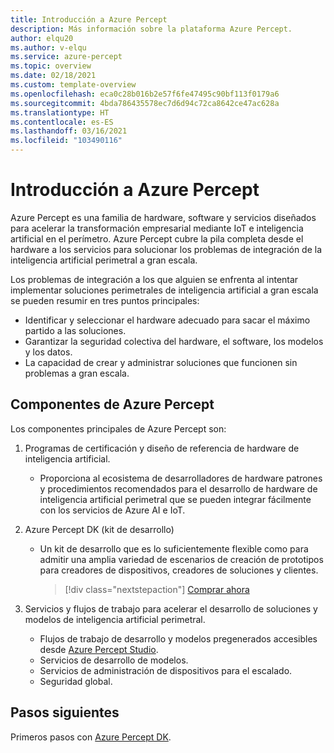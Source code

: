 ```yaml
---
title: Introducción a Azure Percept
description: Más información sobre la plataforma Azure Percept.
author: elqu20
ms.author: v-elqu
ms.service: azure-percept
ms.topic: overview
ms.date: 02/18/2021
ms.custom: template-overview
ms.openlocfilehash: eca0c28b016b2e57f6fe47495c90bf113f0179a6
ms.sourcegitcommit: 4bda786435578ec7d6d94c72ca8642ce47ac628a
ms.translationtype: HT
ms.contentlocale: es-ES
ms.lasthandoff: 03/16/2021
ms.locfileid: "103490116"
---
```

# <a name="introduction-to-azure-percept"></a>Introducción a Azure Percept

Azure Percept es una familia de hardware, software y servicios diseñados para acelerar la transformación empresarial mediante IoT e inteligencia artificial en el perímetro. Azure Percept cubre la pila completa desde el hardware a los servicios para solucionar los problemas de integración de la inteligencia artificial perimetral a gran escala.  

Los problemas de integración a los que alguien se enfrenta al intentar implementar soluciones perimetrales de inteligencia artificial a gran escala se pueden resumir en tres puntos principales:

- Identificar y seleccionar el hardware adecuado para sacar el máximo partido a las soluciones.
- Garantizar la seguridad colectiva del hardware, el software, los modelos y los datos.
- La capacidad de crear y administrar soluciones que funcionen sin problemas a gran escala.

## <a name="components-of-azure-percept"></a>Componentes de Azure Percept

Los componentes principales de Azure Percept son:

1. Programas de certificación y diseño de referencia de hardware de inteligencia artificial.

    - Proporciona al ecosistema de desarrolladores de hardware patrones y procedimientos recomendados para el desarrollo de hardware de inteligencia artificial perimetral que se pueden integrar fácilmente con los servicios de Azure AI e IoT.

2. Azure Percept DK (kit de desarrollo)

    - Un kit de desarrollo que es lo suficientemente flexible como para admitir una amplia variedad de escenarios de creación de prototipos para creadores de dispositivos, creadores de soluciones y clientes.

        > [!div class="nextstepaction"]
        > [Comprar ahora](https://go.microsoft.com/fwlink/p/?LinkId=2155270)

3. Servicios y flujos de trabajo para acelerar el desarrollo de soluciones y modelos de inteligencia artificial perimetral.

    - Flujos de trabajo de desarrollo y modelos pregenerados accesibles desde [Azure Percept Studio](https://go.microsoft.com/fwlink/?linkid=2135819).
    - Servicios de desarrollo de modelos.
    - Servicios de administración de dispositivos para el escalado.
    - Seguridad global.

## <a name="next-steps"></a>Pasos siguientes

Primeros pasos con [Azure Percept DK](./overview-azure-percept-dk.md). 
